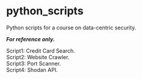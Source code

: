 # python_scripts
Python scripts for a course on data-centric security.<br />

**_For reference only._**

Script1: Credit Card Search.<br />
Script2: Website Crawler.<br />
Script3: Port Scanner.<br />
Script4: Shodan API.<br />

